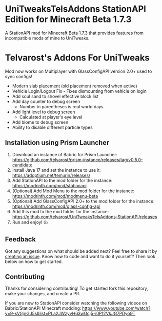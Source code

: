 # UniTweaksTelsAddons StationAPI Edition for Minecraft Beta 1.7.3

A StationAPI mod for Minecraft Beta 1.7.3 that provides features from incompatible mods of mine to UniTweaks.

# Telvarost's Addons For UniTweaks
Mod now works on Multiplayer with GlassConfigAPI version 2.0+ used to sync configs!

* Modern slab placement (old placement removed when active)
* Vehicle Login/Logout Fix - Fixes dismounting from vehicle on login
* Add soul sand to shovel effective block list
* Add day counter to debug screen
  * Number in parentheses is real world days
* Add light level to debug screen
  * Calculated at player's eye level
* Add biome to debug screen
* Ability to disable different particle types

## Installation using Prism Launcher

1. Download an instance of Babric for Prism Launcher: https://github.com/telvarost/prism-instance/releases/tag/v0.5.0-candidate
2. Install Java 17 and set the instance to use it: https://adoptium.net/temurin/releases/
3. Add StationAPI to the mod folder for the instance: https://modrinth.com/mod/stationapi
4. (Optional) Add Mod Menu to the mod folder for the instance: https://modrinth.com/mod/modmenu-beta
5. (Optional) Add GlassConfigAPI 2.0+ to the mod folder for the instance: https://modrinth.com/mod/glass-config-api
6. Add this mod to the mod folder for the instance: https://github.com/telvarost/UniTweaksTelsAddons-StationAPI/releases
7. Run and enjoy! 👍

## Feedback

Got any suggestions on what should be added next? Feel free to share it by [creating an issue](https://github.com/telvarost/UniTweaksTelsAddons-StationAPI/issues/new). Know how to code and want to do it yourself? Then look below on how to get started.

## Contributing

Thanks for considering contributing! To get started fork this repository, make your changes, and create a PR. 

If you are new to StationAPI consider watching the following videos on Babric/StationAPI Minecraft modding: https://www.youtube.com/watch?v=9-sVGjnGJ5s&list=PLa2JWzyvH63wGcj5-i0P12VkJG7PDyo9T
